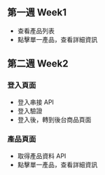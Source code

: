 <h2>第一週 Week1</h2>
<ul>
  <li>查看產品列表</li>
  <li>點擊單一產品，查看詳細資訊</li>
</ul>

<h2>第二週 Week2</h2>
<h3>登入頁面</h3>
<ul>
  <li>登入串接 API</li>
  <li>登入驗證</li>
  <li>登入後，轉到後台商品頁面</li>
</ul>
<h3>產品頁面</h3>
<ul>
  <li>取得產品資料 API</li>
  <li>點擊單一產品，查看詳細資訊</li>
</ul>






